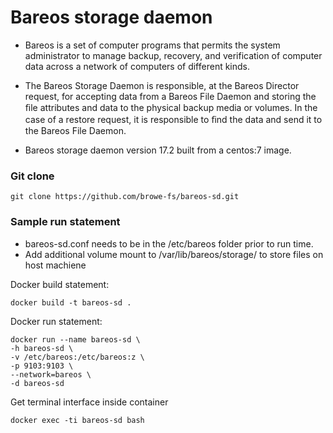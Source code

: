 # Bareos storage daemon

- Bareos is a set of computer programs that permits the system administrator to manage backup, recovery, and verification of computer data across a network of computers of different kinds. 

- The Bareos Storage Daemon is responsible, at the Bareos Director request, for accepting data from a Bareos File Daemon and storing the ﬁle attributes and data to the physical backup media or volumes. In the case of a restore request, it is responsible to ﬁnd the data and send it to the Bareos File Daemon.

- Bareos storage daemon version 17.2 built from a centos:7 image.

### Git clone
```
git clone https://github.com/browe-fs/bareos-sd.git
``` 
### Sample run statement

- bareos-sd.conf needs to be in the /etc/bareos folder prior to run time.
- Add additional volume mount to /var/lib/bareos/storage/ to store files on host machiene 

Docker build statement:
```
docker build -t bareos-sd .
```
Docker run statement:
```
docker run --name bareos-sd \
-h bareos-sd \
-v /etc/bareos:/etc/bareos:z \
-p 9103:9103 \
--network=bareos \
-d bareos-sd
```

Get terminal interface inside container
```
docker exec -ti bareos-sd bash
```
